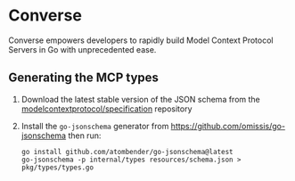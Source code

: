 # Converse

Converse empowers developers to rapidly build Model Context Protocol Servers in Go with unprecedented ease.

## Generating the MCP types

1. Download the latest stable version of the JSON schema from the [modelcontextprotocol/specification](https://github.com/modelcontextprotocol/specification/blob/main/schema/) repository

2. Install the `go-jsonschema` generator from https://github.com/omissis/go-jsonschema then run:
   ```
   go install github.com/atombender/go-jsonschema@latest
   go-jsonschema -p internal/types resources/schema.json > pkg/types/types.go
   ```
